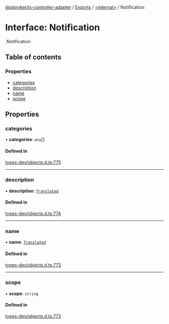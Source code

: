 [@iobroker/js-controller-adapter](../README.md) / [Exports](../modules.md) / [<internal\>](../modules/internal_.md) / Notification

# Interface: Notification

[<internal>](../modules/internal_.md).Notification

## Table of contents

### Properties

- [categories](internal_.Notification.md#categories)
- [description](internal_.Notification.md#description)
- [name](internal_.Notification.md#name)
- [scope](internal_.Notification.md#scope)

## Properties

### categories

• **categories**: `any`[]

#### Defined in

[types-dev/objects.d.ts:775](https://github.com/ioBroker/ioBroker.js-controller/blob/46b1734c/packages/types-dev/objects.d.ts#L775)

___

### description

• **description**: [`Translated`](../modules/internal_.md#translated)

#### Defined in

[types-dev/objects.d.ts:774](https://github.com/ioBroker/ioBroker.js-controller/blob/46b1734c/packages/types-dev/objects.d.ts#L774)

___

### name

• **name**: [`Translated`](../modules/internal_.md#translated)

#### Defined in

[types-dev/objects.d.ts:773](https://github.com/ioBroker/ioBroker.js-controller/blob/46b1734c/packages/types-dev/objects.d.ts#L773)

___

### scope

• **scope**: `string`

#### Defined in

[types-dev/objects.d.ts:772](https://github.com/ioBroker/ioBroker.js-controller/blob/46b1734c/packages/types-dev/objects.d.ts#L772)
